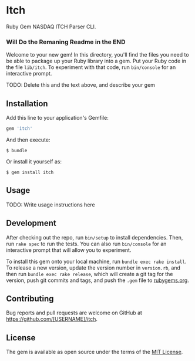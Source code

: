 # Itch

Ruby Gem NASDAQ ITCH Parser CLI.

### Will Do the Remaning Readme in the END

Welcome to your new gem! In this directory, you'll find the files you need to be able to package up your Ruby library into a gem. Put your Ruby code in the file `lib/itch`. To experiment with that code, run `bin/console` for an interactive prompt.

TODO: Delete this and the text above, and describe your gem

## Installation

Add this line to your application's Gemfile:

```ruby
gem 'itch'
```

And then execute:

    $ bundle

Or install it yourself as:

    $ gem install itch

## Usage

TODO: Write usage instructions here

## Development

After checking out the repo, run `bin/setup` to install dependencies. Then, run `rake spec` to run the tests. You can also run `bin/console` for an interactive prompt that will allow you to experiment.

To install this gem onto your local machine, run `bundle exec rake install`. To release a new version, update the version number in `version.rb`, and then run `bundle exec rake release`, which will create a git tag for the version, push git commits and tags, and push the `.gem` file to [rubygems.org](https://rubygems.org).

## Contributing

Bug reports and pull requests are welcome on GitHub at https://github.com/[USERNAME]/itch.


## License

The gem is available as open source under the terms of the [MIT License](http://opensource.org/licenses/MIT).

